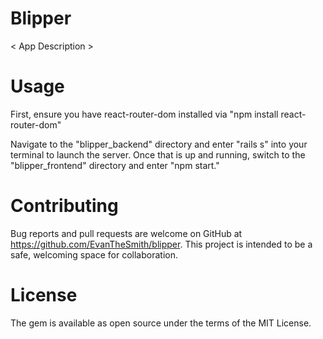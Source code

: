 # Blipper

< App Description >

# Usage

First, ensure you have react-router-dom installed via "npm install react-router-dom"

Navigate to the "blipper_backend" directory and enter "rails s" into your terminal to launch the server. Once that is up and running, switch to the "blipper_frontend" directory and enter "npm start."

# Contributing
Bug reports and pull requests are welcome on GitHub at https://github.com/EvanTheSmith/blipper. This project is intended to be a safe, welcoming space for collaboration.

# License
The gem is available as open source under the terms of the MIT License.